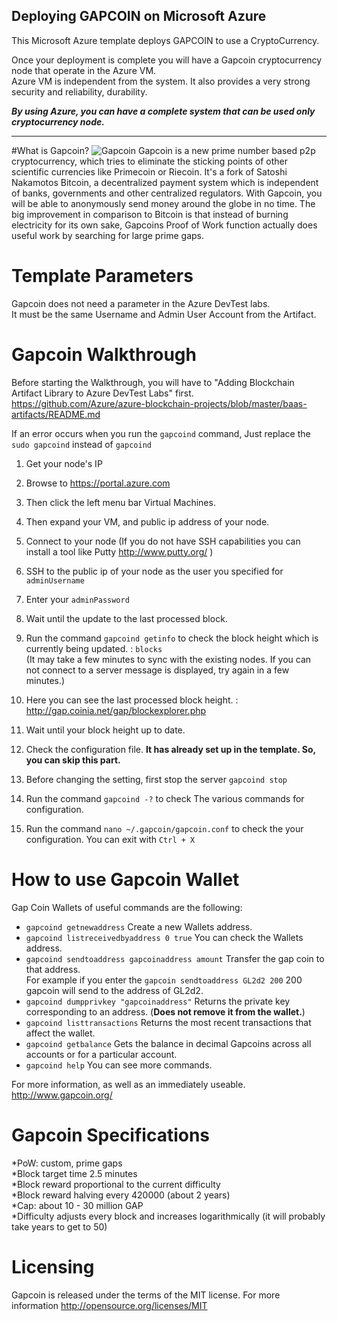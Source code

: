 ## Deploying GAPCOIN on Microsoft Azure ##

This Microsoft Azure template deploys GAPCOIN to use a CryptoCurrency.

Once your deployment is complete you will have a Gapcoin cryptocurrency node that operate in the Azure VM.<br>
Azure VM is independent from the system. It also provides a very strong security and reliability, durability.<br>

***By using Azure, you can have a complete system that can be used only cryptocurrency node.***

----------


#What is Gapcoin?
![Gapcoin](https://raw.githubusercontent.com/Azure/azure-blockchain-projects/master/baas-artifacts/linux-gapcoin/images/gap-logo.png)
Gapcoin is a new prime number based p2p cryptocurrency, which tries to eliminate the sticking points of other scientific currencies like Primecoin or Riecoin. 
It's a fork of Satoshi Nakamotos Bitcoin, a decentralized payment system which is independent of banks, governments and other centralized regulators. 
With Gapcoin, you will be able to anonymously send money around the globe in no time.
The big improvement in comparison to Bitcoin is that instead of burning electricity for its own sake, Gapcoins Proof of Work function actually does useful work by searching for large prime gaps.
# Template Parameters
Gapcoin does not need a parameter in the Azure DevTest labs.<br>
It must be the same Username and Admin User Account from the Artifact.

# Gapcoin Walkthrough
Before starting the Walkthrough, you will have to "Adding Blockchain Artifact Library to Azure DevTest Labs" first.<br>
https://github.com/Azure/azure-blockchain-projects/blob/master/baas-artifacts/README.md

If an error occurs when you run the `gapcoind` command, Just replace the `sudo gapcoind` instead of `gapcoind`

1. Get your node's IP
 1. Browse to https://portal.azure.com
 2. Then click the left menu bar Virtual Machines.
 3. Then expand your VM, and public ip address of your node.

2. Connect to your node (If you do not have SSH capabilities you can install a tool like Putty http://www.putty.org/ )
 1. SSH to the public ip of your node as the user you specified for `adminUsername`
 2. Enter your `adminPassword`

3. Wait until the update to the last processed block.
 1. Run the command `gapcoind getinfo` to check the block height which is currently being updated. : `blocks` <br>
     (It may take a few minutes to sync with the existing nodes. If you can not connect to a server message is displayed, try again in a few minutes.)
 2. Here you can see the last processed block height. : http://gap.coinia.net/gap/blockexplorer.php
 3. Wait until your block height up to date.

4. Check the configuration file. **It has already set up in the template. So, you can skip this part.**
 1. Before changing the setting, first stop the server `gapcoind stop`
 2. Run the command `gapcoind -?` to check The various commands for configuration.
 3. Run the command `nano ~/.gapcoin/gapcoin.conf` to check the your configuration. You can exit with `Ctrl + X`

# How to use Gapcoin Wallet
Gap Coin Wallets of useful commands are the following:<br>
 * `gapcoind getnewaddress` Create a new Wallets address.<br>
 * `gapcoind listreceivedbyaddress 0 true` You can check the Wallets address.<br>
 * `gapcoind sendtoaddress gapcoinaddress amount` Transfer the gap coin to that address.<br>
   For example if you enter the `gapcoin sendtoaddress GL2d2 200` 200 gapcoin will send to the address of GL2d2.<br>
 * `gapcoind dumpprivkey "gapcoinaddress"` Returns the private key corresponding to an address. (**Does not remove it from the wallet.**)<br>
 * `gapcoind listtransactions` Returns the most recent transactions that affect the wallet.<br>
 * `gapcoind getbalance` Gets the balance in decimal Gapcoins across all accounts or for a particular account.<br>
 * `gapcoind help` You can see more commands.

For more information, as well as an immediately useable.<br>
http://www.gapcoin.org/

# Gapcoin Specifications
 *PoW: custom, prime gaps<br>
 *Block target time 2.5 minutes<br>
 *Block reward proportional to the current difficulty<br>
 *Block reward halving every 420000 (about 2 years)<br>
 *Cap: about 10 - 30 million GAP<br>
 *Difficulty adjusts every block and increases logarithmically (it will probably take years to get to 50)<br>

# Licensing
Gapcoin is released under the terms of the MIT license. For more information http://opensource.org/licenses/MIT